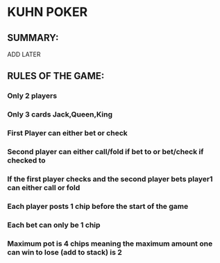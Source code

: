 # KUHN POKER

## SUMMARY:
ADD LATER

## RULES OF THE GAME:
### Only 2 players
### Only 3 cards Jack,Queen,King
### First Player can either bet or check
### Second player can either call/fold if bet to or bet/check if checked to
### If the first player checks and the second player bets player1 can either call or fold
### Each player posts 1 chip before the start of the game
### Each bet can only be 1 chip
### Maximum pot is 4 chips meaning the maximum amount one can win to lose (add to stack) is 2
